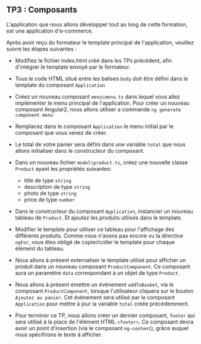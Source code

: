 ## TP3 : Composants

L'application que nous allons développer tout au long de cette formation, est une application d'e-commerce.

Après avoir reçu du formateur le template principal de l'application, veuillez suivre les étapes suivantes :

- Modifiez le fichier index.html créé dans les TPs précédent, afin d'intégrer le template envoyé par le formateur.

- Tous le code HTML situé entre les balises `body` doit être défini dans le template du composant `Application`

- Créez un nouveau composant `menu\menu.ts` dans lequel vous allez implémenter le menu principal de l'application. Pour créer un nouveau composant Angular2, nous allons utiliser a commande `ng generate component menu`

- Remplacez dans le composant `Application` le menu initial par le composant que vous venez de créer.

- Le total de votre panier sera défini dans une variable `total` que nous allons initialiser dans le constructeur du composant.

- Dans un nouveau fichier `model\product.ts`, créez une nouvelle classe `Product` ayant les propriétés suivantes:
	- title de type `string`
	- description de type `string`
	- photo de type `string`
	- price de type `number`

- Dans le constructeur du composant `Application`, instancier un nouveau tableau de `Product`. Et ajoutez les produits utilisés dans le template.

- Modifier le template pour utiliser ce tableau pour l'affichage des différents produits. Comme nous n'avons pas encore vu la directive `ngFor`, vous êtes obligé de copier/coller le template pour chaque élément du tableau.

- Nous allons à présent externaliser le template utilisé pour afficher un produit dans un nouveau composant `ProductComponent`. Ce composant aura un paramètre `data` correspondant à un objet de type `Product`.

- Nous allons à présent émettre un évènement `addToBasket`, via le composant `ProductComponent`, lorsque l'utilisateur cliquera sur le bouton `Ajoutez au panier`. Cet évènement sera utilisé par le composant `Application` pour mettre à jour la variable `total` créée précédemment.

- Pour terminer ce TP, nous allons créer un dernier composant, `footer` qui sera utilisé à la place de l'élément HTML `<footer>`. Ce composant devra avoir un point d'insertion (via le composant `ng-content`), grâce auquel nous spécifirons le texte à afficher.
